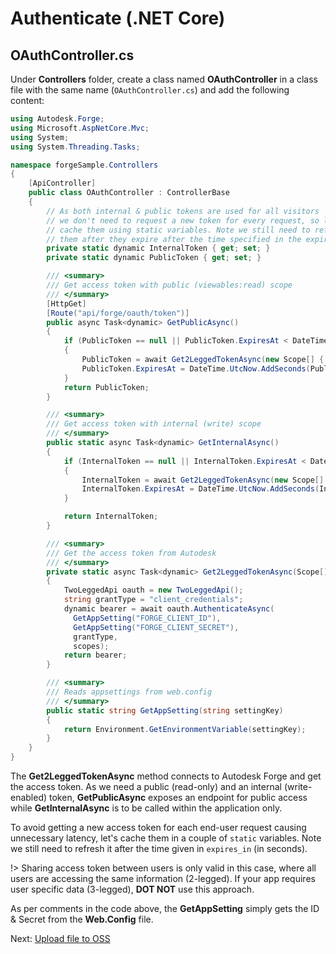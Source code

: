 # Authenticate (.NET Core)

## OAuthController.cs

Under **Controllers** folder, create a class named **OAuthController** in a class file with the same name (`OAuthController.cs`) and add the following content:

```csharp
using Autodesk.Forge;
using Microsoft.AspNetCore.Mvc;
using System;
using System.Threading.Tasks;

namespace forgeSample.Controllers
{
    [ApiController]
    public class OAuthController : ControllerBase
    {
        // As both internal & public tokens are used for all visitors
        // we don't need to request a new token for every request, so let's
        // cache them using static variables. Note we still need to refresh
        // them after they expire after the time specified in the expires_in field (in seconds)
        private static dynamic InternalToken { get; set; }
        private static dynamic PublicToken { get; set; }

        /// <summary>
        /// Get access token with public (viewables:read) scope
        /// </summary>
        [HttpGet]
        [Route("api/forge/oauth/token")]
        public async Task<dynamic> GetPublicAsync()
        {
            if (PublicToken == null || PublicToken.ExpiresAt < DateTime.UtcNow)
            {
                PublicToken = await Get2LeggedTokenAsync(new Scope[] { Scope.ViewablesRead });
                PublicToken.ExpiresAt = DateTime.UtcNow.AddSeconds(PublicToken.expires_in);
            }
            return PublicToken;
        }

        /// <summary>
        /// Get access token with internal (write) scope
        /// </summary>
        public static async Task<dynamic> GetInternalAsync()
        {
            if (InternalToken == null || InternalToken.ExpiresAt < DateTime.UtcNow)
            {
                InternalToken = await Get2LeggedTokenAsync(new Scope[] { Scope.BucketCreate, Scope.BucketRead, Scope.BucketDelete, Scope.DataRead, Scope.DataWrite, Scope.DataCreate, Scope.CodeAll });
                InternalToken.ExpiresAt = DateTime.UtcNow.AddSeconds(InternalToken.expires_in);
            }

            return InternalToken;
        }

        /// <summary>
        /// Get the access token from Autodesk
        /// </summary>
        private static async Task<dynamic> Get2LeggedTokenAsync(Scope[] scopes)
        {
            TwoLeggedApi oauth = new TwoLeggedApi();
            string grantType = "client_credentials";
            dynamic bearer = await oauth.AuthenticateAsync(
              GetAppSetting("FORGE_CLIENT_ID"),
              GetAppSetting("FORGE_CLIENT_SECRET"),
              grantType,
              scopes);
            return bearer;
        }

        /// <summary>
        /// Reads appsettings from web.config
        /// </summary>
        public static string GetAppSetting(string settingKey)
        {
            return Environment.GetEnvironmentVariable(settingKey);
        }
    }
}
```

The **Get2LeggedTokenAsync** method connects to Autodesk Forge and get the access token. As we need a public (read-only) and an internal (write-enabled) token, **GetPublicAsync** exposes an endpoint for public access while **GetInternalAsync** is to be called within the application only.

To avoid getting a new access token for each end-user request causing unnecessary latency, let's cache them in a couple of `static` variables. Note we still need to refresh it after the time given in `expires_in` (in seconds).

!> Sharing access token between users is only valid in this case, where all users are accessing the same information (2-legged). If your app requires user specific data (3-legged), **DOT NOT** use this approach.

As per comments in the code above, the **GetAppSetting** simply gets the ID & Secret from the **Web.Config** file.

Next: [Upload file to OSS](/datamanagement/oss/)
